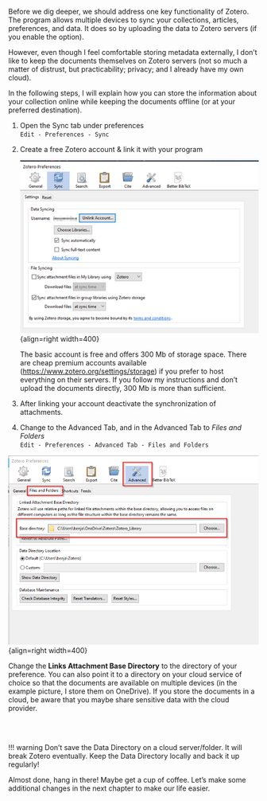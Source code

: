 Before we dig deeper, we should address one key functionality of Zotero. The program allows multiple devices to sync your collections, articles, preferences, and data. It does so by uploading the data to Zotero servers (if you enable the option).

However, even though I feel comfortable storing metadata externally, I don’t like to keep the documents themselves on Zotero servers (not so much a matter of distrust, but practicability; privacy; and I already have my own cloud).

In the following steps, I will explain how you can store the information about your collection online while keeping the documents offline (or at your preferred destination).

1. Open the Sync tab under preferences  
    `Edit - Preferences - Sync`

2. Create a free Zotero account & link it with your program

    ![](images/login.png){align=right width=400}

    The basic account is free and offers 300 Mb of storage space. There are cheap premium accounts available (https://www.zotero.org/settings/storage) if you prefer to host everything on their servers. If you follow my instructions and don’t upload the documents directly, 300 Mb is more than sufficient.

3. After linking your account deactivate the synchronization of attachments.

4. Change to the Advanced Tab, and in the Advanced Tab to *Files and Folders*  
`Edit - Preferences - Advanced Tab - Files and Folders`

![](images/04.png){align=right width=400}

Change the **Links Attachment Base Directory** to the directory of your preference. You can also point it to a directory on your cloud service of choice so that the documents are available on multiple devices (in the example picture, I store them on OneDrive). If you store the documents in a cloud, be aware that you maybe share sensitive data with the cloud provider.

<br>

<br>

!!! warning
    Don’t save the Data Directory on a cloud server/folder. It will break Zotero eventually.
    Keep the Data Directory locally and back it up regularly!

Almost done, hang in there! Maybe get a cup of coffee. Let’s make some additional changes in the next chapter to make our life easier.